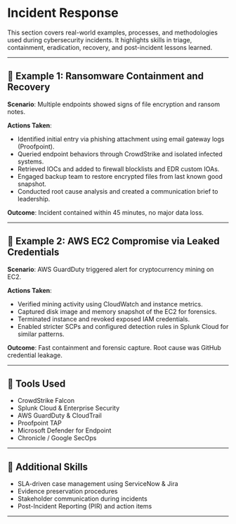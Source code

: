 # Incident Response

This section covers real-world examples, processes, and methodologies used during cybersecurity incidents. It highlights skills in triage, containment, eradication, recovery, and post-incident lessons learned.

---

## 🔸 Example 1: Ransomware Containment and Recovery

**Scenario**: Multiple endpoints showed signs of file encryption and ransom notes.

**Actions Taken**:
- Identified initial entry via phishing attachment using email gateway logs (Proofpoint).
- Queried endpoint behaviors through CrowdStrike and isolated infected systems.
- Retrieved IOCs and added to firewall blocklists and EDR custom IOAs.
- Engaged backup team to restore encrypted files from last known good snapshot.
- Conducted root cause analysis and created a communication brief to leadership.

**Outcome**: Incident contained within 45 minutes, no major data loss.

---

## 🔸 Example 2: AWS EC2 Compromise via Leaked Credentials

**Scenario**: AWS GuardDuty triggered alert for cryptocurrency mining on EC2.

**Actions Taken**:
- Verified mining activity using CloudWatch and instance metrics.
- Captured disk image and memory snapshot of the EC2 for forensics.
- Terminated instance and revoked exposed IAM credentials.
- Enabled stricter SCPs and configured detection rules in Splunk Cloud for similar patterns.

**Outcome**: Fast containment and forensic capture. Root cause was GitHub credential leakage.

---

## 🧩 Tools Used

- CrowdStrike Falcon
- Splunk Cloud & Enterprise Security
- AWS GuardDuty & CloudTrail
- Proofpoint TAP
- Microsoft Defender for Endpoint
- Chronicle / Google SecOps

---

## 📘 Additional Skills

- SLA-driven case management using ServiceNow & Jira
- Evidence preservation procedures
- Stakeholder communication during incidents
- Post-Incident Reporting (PIR) and action items

---


